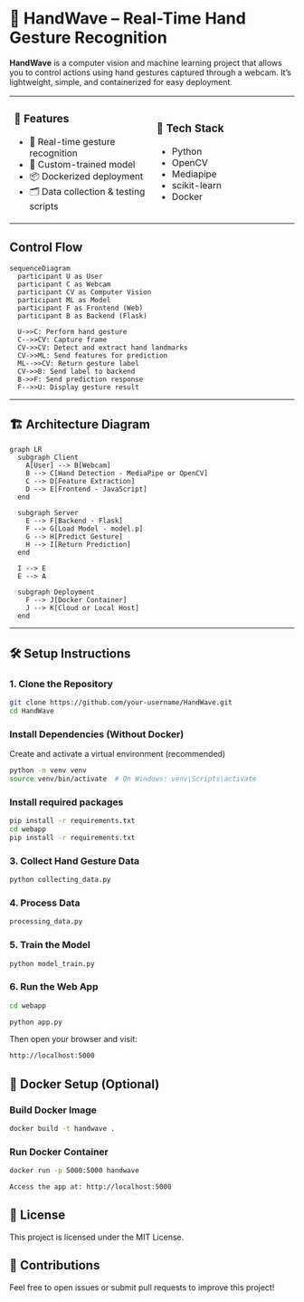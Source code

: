 # 🤚 HandWave – Real-Time Hand Gesture Recognition

**HandWave** is a computer vision and machine learning project that allows you to control actions using hand gestures captured through a webcam. It’s lightweight, simple, and containerized for easy deployment.

<table>
<tr>
<td width="50%">

### 🚀 Features

- 🎥 Real-time gesture recognition  
- 🧠 Custom-trained model  
- 📦 Dockerized deployment  
- 🗂️ Data collection & testing scripts  

</td>
<td width="50%">

### 🧰 Tech Stack

- Python  
- OpenCV  
- Mediapipe  
- scikit-learn  
- Docker  

</td>
</tr>
</table>



## Control Flow 

```mermaid
sequenceDiagram
  participant U as User
  participant C as Webcam
  participant CV as Computer Vision
  participant ML as Model
  participant F as Frontend (Web)
  participant B as Backend (Flask)
  
  U->>C: Perform hand gesture
  C-->>CV: Capture frame
  CV->>CV: Detect and extract hand landmarks
  CV->>ML: Send features for prediction
  ML-->>CV: Return gesture label
  CV->>B: Send label to backend
  B->>F: Send prediction response
  F-->>U: Display gesture result
```

---


## 🏗️ Architecture Diagram

```mermaid
graph LR
  subgraph Client
    A[User] --> B[Webcam]
    B --> C[Hand Detection - MediaPipe or OpenCV]
    C --> D[Feature Extraction]
    D --> E[Frontend - JavaScript]
  end

  subgraph Server
    E --> F[Backend - Flask]
    F --> G[Load Model - model.p]
    G --> H[Predict Gesture]
    H --> I[Return Prediction]
  end

  I --> E
  E --> A

  subgraph Deployment
    F --> J[Docker Container]
    J --> K[Cloud or Local Host]
  end

```

---


## 🛠️ Setup Instructions

### 1. Clone the Repository

```bash
git clone https://github.com/your-username/HandWave.git
cd HandWave
```
### Install Dependencies (Without Docker)
Create and activate a virtual environment (recommended)
```bash
python -m venv venv
source venv/bin/activate  # On Windows: venv\Scripts\activate
```

### Install required packages

```bash
pip install -r requirements.txt
cd webapp
pip install -r requirements.txt
```

### 3. Collect Hand Gesture Data

```bash
python collecting_data.py
```

### 4. Process Data

```bash
processing_data.py
```
### 5. Train the Model

```bash
python model_train.py
```
### 6. Run the Web App
```bash
cd webapp

python app.py
```

Then open your browser and visit:

```bash
http://localhost:5000
```

## 🐳 Docker Setup (Optional)

### Build Docker Image

```bash
docker build -t handwave .
```

### Run Docker Container

```bash
docker run -p 5000:5000 handwave
```
```bash
Access the app at: http://localhost:5000
```
## 📄 License

This project is licensed under the MIT License.

## 🙌 Contributions

Feel free to open issues or submit pull requests to improve this project!

